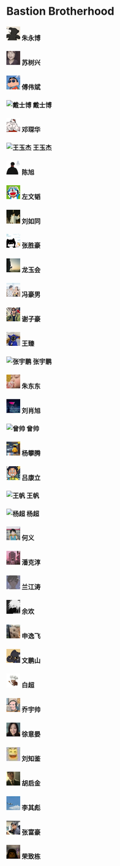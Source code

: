 # Bastion Brotherhood
### <img src="./avators/zhu.jpg" alt="朱永博" width="36"/> 朱永博 
### <img src="./avators/bc2073e35ac122203d01e82592d21220.jpg" alt="苏树兴" width="36"/> 苏树兴 
### <img src="./avators/c2b0a8274f4e4bf608cfa2e2030b720b.jpg" alt="傅伟斌" width="36"/> 傅伟斌 
### <img src="" alt="戴士博" width="36"/> 戴士博 
### <img src="./avators/50876c7f7e1a296f34cd4756b6028646.jpg" alt="邓琛华" width="36"/> 邓琛华 
### <img src="" alt="王玉杰" width="36"/> 王玉杰 
### <img src="./avators/580dd830dd041e60409dab2e74dc725f.jpg" alt="陈旭" width="36"/> 陈旭 
### <img src="./avators/d7c90a9b52e69c8b0c9a98038f706878.jpg" alt="左文韬" width="36"/> 左文韬 
### <img src="./avators/53bac77b71229e0298bc20a8c2ea1ed1.jpg" alt="刘如同 " width="36"/> 刘如同  
### <img src="./avators/9ccb785cba1af6403da4833148f06dae.jpg" alt="张胜豪 " width="36"/> 张胜豪  
### <img src="./avators/66d281c31dda8a40938afb5050ef0106.jpg" alt="龙玉会" width="36"/> 龙玉会 
### <img src="./avators/baecf560a03e3ee2a2fb7fbd9ea92a96.jpg" alt="冯豪男" width="36"/> 冯豪男 
### <img src="./avators/7926a6ee4f7b75e9f5063612cf4ed7be.jpg" alt="谢子豪" width="36"/> 谢子豪 
### <img src="./avators/4983c22a4ca9579605a75a607fc44d17.jpg" alt="王臻" width="36"/> 王臻 
### <img src="" alt="张宇鹏" width="36"/> 张宇鹏 
### <img src="./avators/e14431ba703f853c7ec6af694ab2807c.jpg" alt="朱东东" width="36"/> 朱东东 
### <img src="./avators/46652d9dadb94136449ac75bbf007c6c.jpg" alt="刘肖旭" width="36"/> 刘肖旭 
### <img src="" alt="曾帅 " width="36"/> 曾帅  
### <img src="./avators/7b85424fae30045415a6d549adb7177b.jpg" alt="杨攀腾" width="36"/> 杨攀腾 
### <img src="./avators/b69511ec152c1a425eb26f99d7e6519a.jpg" alt="吕康立" width="36"/> 吕康立 
### <img src="" alt="王帆" width="36"/> 王帆 
### <img src="" alt="杨超" width="36"/> 杨超 
### <img src="./avators/bb83dbfa1ebfc66b8ba55d2121bb8064.jpg" alt="何义" width="36"/> 何义 
### <img src="./avators/704da8824ccafacc742312b67a42dda5.jpg" alt="潘克淳" width="36"/> 潘克淳 
### <img src="./avators/bb199c16d5536ccd9b8c8153ad3a309f.jpg" alt="兰江涛" width="36"/> 兰江涛 
### <img src="./avators/d7d2d31afe064b5dcb52a43684288f3e.jpg" alt="余欢" width="36"/> 余欢 
### <img src="./avators/3bdb0509e7457433608073074dc07e7c.jpg" alt="申逸飞" width="36"/> 申逸飞 
### <img src="./avators/436342879af73869031c0f51b1eacf3f.jpg" alt="文鹏山" width="36"/> 文鹏山 
### <img src="./avators/8d42b8838543511392329ced3122633e.jpg" alt="白超" width="36"/> 白超 
### <img src="./avators/3c24048c68850d150fc82fdc7b15fdbf.jpg" alt="乔宇帅" width="36"/> 乔宇帅 
### <img src="./avators/4d1819ec6067e9d997d9ee11be226057.jpg" alt="徐意晏" width="36"/> 徐意晏 
### <img src="./avators/ecb4d29e7c6a2369283c758cfa06455f.jpg" alt="刘知鉴" width="36"/> 刘知鉴 
### <img src="./avators/b33ae6204a321c46d1fa90410873e53b.jpg" alt="胡启金" width="36"/> 胡启金 
### <img src="./avators/a4a282bd35a94d6b973a4b284df58504.jpg" alt="李其彪" width="36"/> 李其彪 
### <img src="./avators/30a805aee10c09a4719406d921d2ed95.jpg" alt="张富豪" width="36"/> 张富豪 
### <img src="./avators/38f00941430b334f124d41988a20ffbe.jpg" alt="荣致栋" width="36"/> 荣致栋 